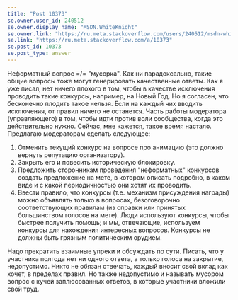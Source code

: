 ```yaml
---
title: "Post 10373"
se.owner.user_id: 240512
se.owner.display_name: "MSDN.WhiteKnight"
se.owner.link: "https://ru.meta.stackoverflow.com/users/240512/msdn-whiteknight"
se.link: "https://ru.meta.stackoverflow.com/a/10373"
se.post_id: 10373
se.post_type: answer
---
```

<p>Неформатный вопрос =/= "мусорка". Как ни парадоксально, такие общие вопросы тоже могут генерировать качественные ответы. Как я уже писал, нет ничего плохого в том, чтобы в качестве исключения проводить такие конкурсы, например, на Новый Год. Но я согласен, что бесконечно плодить такое нельзя. Если на каждый чих вводить исключения, от правил ничего не останется. Часть работы модератора (управляющего) в том, чтобы идти против воли сообщества, когда это действительно нужно. Сейчас, мне кажется, такое время настало. Предлагаю модераторам сделать следующее:</p>

<ol>
<li>Отменить текущий конкурс на вопросе про анимацию (это должно вернуть репутацию организатору).</li>
<li>Закрыть его и повесить историческую блокировку.</li>
<li>Предложить сторонникам проведения "неформатных" конкурсов создать предложение на мете, в котором описать подробно, в каком виде и с какой периодичностью они хотят их проводить.</li>
<li>Ввести правило, что конкурсы (т.е. механизм присуждения награды) можно объявлять только в вопросах, безоговорочно соответствующих правилам (из справки или принятых большинством голосов на мете). Люди используют конкурсы, чтобы быстрее получить помощь; и мы, отвечающие, используем конкурсы для нахождения интересных вопросов. Конкурсы не должны быть грязным политическим орудием.</li>
</ol>

<p>Надо прекратить взаимные упреки и обсуждать по сути. Писать, что у участника полгода нет ни одного ответа, а только голоса на закрытие, недопустимо. Никто не обязан отвечать, каждый вносит свой вклад как хочет, в пределах правил. Но также недопустимо и называть мусором вопрос с кучей заплюсованных ответов, в которые участники вложили свой труд.</p>
